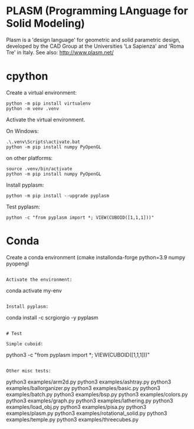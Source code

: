 # PLASM (Programming LAnguage for Solid Modeling)

Plasm is a 'design language' for geometric and solid parametric design, 
developed by the CAD Group at the Universities 'La Sapienza' and 'Roma Tre' in Italy. See also: http://www.plasm.net/

# cpython

Create a virtual environment:

```
python -m pip install virtualenv
python -m venv .venv
```

Activate the virtual environment. 

On Windows:

```
.\.venv\Scripts\activate.bat
python -m pip install numpy PyOpenGL 
```

on other platforms:

```
source .venv/bin/activate
python -m pip install numpy PyOpenGL 
```

Install pyplasm:

```
python -m pip install --upgrade pyplasm
```

Test pyplasm:

```
python -c "from pyplasm import *; VIEW(CUBOID([1,1,1]))"
```


# Conda

Create a conda environment (cmake installonda-forge python=3.9 numpy pyopengl 
```

Activate the environment:

```
conda activate my-env
```

Install pyplasm:

```
conda install -c scrgiorgio -y pyplasm 
```

# Test

Simple cuboid:

```
python3 -c "from pyplasm import *; VIEW(CUBOID([1,1,1]))"
```

Other misc tests:

```
python3 examples/arm2d.py
python3 examples/ashtray.py
python3 examples/ballorganizer.py
python3 examples/basic.py
python3 examples/batch.py
python3 examples/bsp.py
python3 examples/colors.py
python3 examples/graph.py
python3 examples/lathering.py
python3 examples/load_obj.py
python3 examples/pisa.py
python3 examples/plasm.py
python3 examples/rotational_solid.py
python3 examples/temple.py
python3 examples/threecubes.py
```




